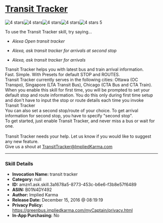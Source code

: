 # [Transit Tracker](http://alexa.amazon.com/#skills/amzn1.ask.skill.3a1678a5-8773-453c-b6e6-f3b8e57f6489)
![4 stars](../../images/ic_star_black_18dp_1x.png)![4 stars](../../images/ic_star_black_18dp_1x.png)![4 stars](../../images/ic_star_black_18dp_1x.png)![4 stars](../../images/ic_star_black_18dp_1x.png)![4 stars](../../images/ic_star_border_black_18dp_1x.png) 5

To use the Transit Tracker skill, try saying...

* *Alexa Open transit tracker*

* *Alexa, ask transit tracker for arrivals at second stop*

* *Alexa, ask transit tracker for arrivals*

Transit Tracker helps you with latest bus and train arrival information.
<br> Fast. Simple. With Presets for default STOP and ROUTES.
<br>
Transit Tracker currently serves in the following cities: Ottawa (OC Transpo), Singapore (LTA Transit Bus), Chicago (CTA Bus and CTA Train).
<br>
When you enable this skill for first time, you will be prompted to set your default stop and route information. You do this only during first time setup and don't have to input the stop or route details each time you invoke Transit Tracker
<br>
You can also set a second stop/route of your choice. To get arrival information for second stop, you have to specify "second stop".
<br>
To get started, just enable Transit Tracker, and never miss a bus or wait for one.
<br><br>
Transit Tracker needs your help. Let us know if you would like to suggest any new feature. <br> Give us a shout at TransitTracker@ImpliedKarma.com<br>

***

### Skill Details

* **Invocation Name:** transit tracker
* **Category:** null
* **ID:** amzn1.ask.skill.3a1678a5-8773-453c-b6e6-f3b8e57f6489
* **ASIN:** B01N4DY492
* **Author:** Implied Karma
* **Release Date:** December 15, 2016 @ 08:19:19
* **Privacy Policy:** https://greenbus.impliedkarma.com/myCaptain/privacy.html
* **In-App Purchasing:** No
